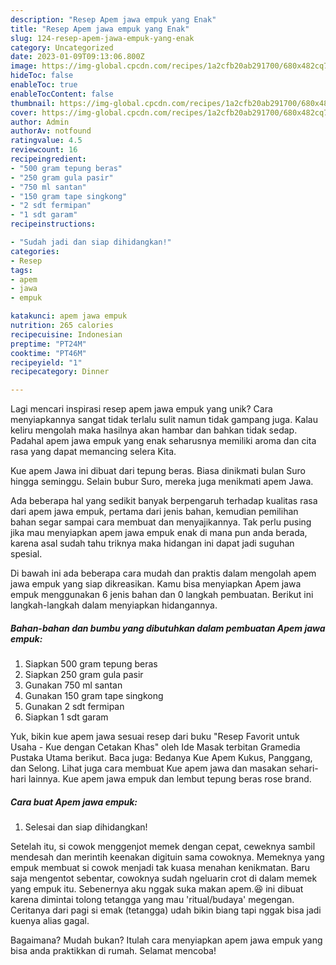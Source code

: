 ```yaml
---
description: "Resep Apem jawa empuk yang Enak"
title: "Resep Apem jawa empuk yang Enak"
slug: 124-resep-apem-jawa-empuk-yang-enak
category: Uncategorized
date: 2023-01-09T09:13:06.800Z
image: https://img-global.cpcdn.com/recipes/1a2cfb20ab291700/680x482cq70/apem-jawa-empuk-foto-resep-utama.jpg
hideToc: false
enableToc: true
enableTocContent: false
thumbnail: https://img-global.cpcdn.com/recipes/1a2cfb20ab291700/680x482cq70/apem-jawa-empuk-foto-resep-utama.jpg
cover: https://img-global.cpcdn.com/recipes/1a2cfb20ab291700/680x482cq70/apem-jawa-empuk-foto-resep-utama.jpg
author: Admin
authorAv: notfound
ratingvalue: 4.5
reviewcount: 16
recipeingredient:
- "500 gram tepung beras"
- "250 gram gula pasir"
- "750 ml santan"
- "150 gram tape singkong"
- "2 sdt fermipan"
- "1 sdt garam"
recipeinstructions:

- "Sudah jadi dan siap dihidangkan!"
categories:
- Resep
tags:
- apem
- jawa
- empuk

katakunci: apem jawa empuk 
nutrition: 265 calories
recipecuisine: Indonesian
preptime: "PT24M"
cooktime: "PT46M"
recipeyield: "1"
recipecategory: Dinner

---
```





Lagi mencari inspirasi resep apem jawa empuk yang unik? Cara menyiapkannya sangat tidak terlalu sulit namun tidak gampang juga. Kalau keliru mengolah maka hasilnya akan hambar dan bahkan tidak sedap. Padahal apem jawa empuk yang enak seharusnya memiliki aroma dan cita rasa yang dapat memancing selera Kita.





Kue apem Jawa ini dibuat dari tepung beras. Biasa dinikmati bulan Suro hingga seminggu. Selain bubur Suro, mereka juga menikmati apem Jawa.

Ada beberapa hal yang sedikit banyak berpengaruh terhadap kualitas rasa dari apem jawa empuk, pertama dari jenis bahan, kemudian pemilihan bahan segar sampai cara membuat dan menyajikannya. Tak perlu pusing jika mau menyiapkan apem jawa empuk enak di mana pun anda berada, karena asal sudah tahu triknya maka hidangan ini dapat jadi suguhan spesial.






Di bawah ini ada beberapa cara mudah dan praktis dalam mengolah apem jawa empuk yang siap dikreasikan. Kamu bisa menyiapkan Apem jawa empuk menggunakan 6 jenis bahan dan 0 langkah pembuatan. Berikut ini langkah-langkah dalam menyiapkan hidangannya.

<!--inarticleads1-->

##### Bahan-bahan dan bumbu yang dibutuhkan dalam pembuatan Apem jawa empuk:

1. Siapkan 500 gram tepung beras
1. Siapkan 250 gram gula pasir
1. Gunakan 750 ml santan
1. Gunakan 150 gram tape singkong
1. Gunakan 2 sdt fermipan
1. Siapkan 1 sdt garam


Yuk, bikin kue apem jawa sesuai resep dari buku &#34;Resep Favorit untuk Usaha - Kue dengan Cetakan Khas&#34; oleh Ide Masak terbitan Gramedia Pustaka Utama berikut. Baca juga: Bedanya Kue Apem Kukus, Panggang, dan Selong. Lihat juga cara membuat Kue apem jawa dan masakan sehari-hari lainnya. Kue apem jawa empuk dan lembut tepung beras rose brand. 

<!--inarticleads2-->

##### Cara buat Apem jawa empuk:


1. Selesai dan siap dihidangkan!

Setelah itu, si cowok menggenjot memek dengan cepat, ceweknya sambil mendesah dan merintih keenakan digituin sama cowoknya. Memeknya yang empuk membuat si cowok menjadi tak kuasa menahan kenikmatan. Baru saja mengentot sebentar, cowoknya sudah ngeluarin crot di dalam memek yang empuk itu. Sebenernya aku nggak suka makan apem.😆 ini dibuat karena dimintai tolong tetangga yang mau &#39;ritual/budaya&#39; megengan. Ceritanya dari pagi si emak (tetangga) udah bikin biang tapi nggak bisa jadi kuenya alias gagal. 

Bagaimana? Mudah bukan? Itulah cara menyiapkan apem jawa empuk yang bisa anda praktikkan di rumah. Selamat mencoba!

